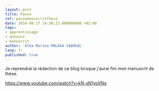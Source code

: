 ```yaml
---
layout: post
title: Pause
ref: pausemanuscritthese
date: 2014-08-27 14:30:23.000000000 +02:00
tags:
- apprentissage
- annonce
- manuscrit
author: 'Alba Marina MÁLAGA SABOGAL'
lang: fr
published: true
---
```


Je reprendrai la rédaction de ce blog lorsque j'aurai fini mon manuscrit de thèse.  

<https://www.youtube.com/watch?v=kN-sN1yoVNg>
